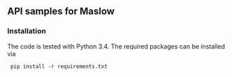## API samples for Maslow

### Installation

The code is tested with Python 3.4. The required packages can be installed via

     pip install -r requirements.txt
